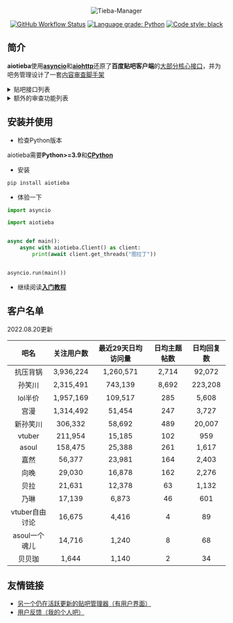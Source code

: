 <div align="center">

![Tieba-Manager](https://socialify.git.ci/Starry-OvO/Tieba-Manager/image?description=1&descriptionEditable=Asynchronous%20I%2FO%20Client%2FReviewer%20for%20Baidu%20Tieba&font=Bitter&language=1&logo=https%3A%2F%2Favatars.githubusercontent.com%2Fu%2F48282276&name=1&owner=1&pattern=Circuit%20Board&theme=Dark)

[![GitHub Workflow Status](https://img.shields.io/github/workflow/status/Starry-OvO/Tieba-Manager/CI?label=CI&logo=github)](https://github.com/Starry-OvO/Tieba-Manager/actions)
[![Language grade: Python](https://img.shields.io/lgtm/grade/python/g/Starry-OvO/Tieba-Manager?logo=lgtm)](https://lgtm.com/projects/g/Starry-OvO/Tieba-Manager/context:python)
[![Code style: black](https://img.shields.io/badge/code_style-black-000000)](https://github.com/psf/black)

</div>

## 简介

**aiotieba**使用[**asyncio**](https://tutorials.python.org/zh-cn/3/library/asyncio.html)和[**aiohttp**](https://github.com/aio-libs/aiohttp)还原了**百度贴吧客户端**的[大部分核心接口](aiotieba/client.py)，并为吧务管理设计了一套[内容审查脚手架](aiotieba/reviewer.py)

<details>

<summary>贴吧接口列表</summary>

> 按**回复时间**/**发布时间**/**热门序**获取贴吧**主题帖**/**精华帖列表**。支持获取带**转发**/**投票**/**转发嵌套投票**/**各种卡片**的主题帖信息
> 
> 获取带**图片链接**/**小尾巴内容**/**点赞情况**/**用户信息**（[**用户名**](tutorials/tutorial.md#user_name)/[**portrait**](tutorials/tutorial.md#portrait)/[**user_id**](tutorials/tutorial.md#user_id)/**等级**/**性别**/**是否锁回复**）/每条回复的**前排楼中楼**（支持按或不按点赞数排序）的**楼层列表**
> 
> 获取带所有前述用户信息的**楼中楼列表**
> 
> 根据[**用户名**](tutorials/tutorial.md#user_name)/[**portrait**](tutorials/tutorial.md#portrait)/[**user_id**](tutorials/tutorial.md#user_id)中的任一项反查其他用户信息，或通过用户主页的[**tieba_uid**](tutorials/tutorial.md#tieba_uid)反查其他用户信息
> 
> 使用小吧主、语音小编的账号**删帖**/**屏蔽**/**封禁**。支持**删除视频帖**/**批量删帖**/**多于1天的封禁**
> 
> 使用已被大吧主分配解封/恢复/处理申诉权限的吧务账号**解封**/**恢复**/**处理申诉**
> 
> 使用大吧主账号**推荐帖子到首页**/**移动帖子到指定分区**/**加精**/**撤精**/**置顶**/**撤置顶**/**添加黑名单**/**查看黑名单**/**取消黑名单**
> 
> 获取其他用户的**主页信息**/**关注贴吧列表**/**关注用户列表**/**粉丝列表**/**发布的主题帖列表**
> 
> 使用当前账号**关注贴吧**/**取关贴吧**/**关注用户**/**取关用户**/**移除粉丝**/**获取屏蔽贴吧列表**/**屏蔽贴吧**/**取消屏蔽贴吧**/**点赞点踩**/**取消点赞点踩**/**签到**/**水帖**/**发送私信**/**获取回复历史**
> 
> 获取一个贴吧的**最新关注用户列表**/**等级排行榜**/**吧务列表**/**吧详情**

</details>

<details>

<summary>额外的审查功能列表</summary>

> 数据库功能：**缓存贴吧常量**（如贴吧名到fid的映射关系、用户基本信息等）/**为用户添加标记**/**为帖子或回复添加标记**/**为图像hash添加标记**
> 
> 图像处理功能：**图像解码**/**二维码解析**/**图像hash计算**

</details>

## 安装并使用

+ 检查Python版本

aiotieba需要**Python>=3.9**和[**CPython**](https://www.python.org/downloads/)

+ 安装

```bash
pip install aiotieba
```

+ 体验一下

```python
import asyncio

import aiotieba


async def main():
    async with aiotieba.Client() as client:
        print(await client.get_threads("图拉丁"))


asyncio.run(main())
```

+ 继续阅读[**入门教程**](tutorials/tutorial.md)

## 客户名单

2022.08.20更新

|      吧名      | 关注用户数 | 最近29天日均访问量 | 日均主题帖数 | 日均回复数 |
| :------------: | :--------: | :----------------: | :----------: | :--------: |
|    抗压背锅    | 3,936,224  |     1,260,571      |    2,714     |   92,072   |
|     孙笑川     | 2,315,491  |      743,139       |    8,692     |  223,208   |
|    lol半价     | 1,957,169  |      109,517       |     285      |   5,608    |
|      宫漫      | 1,314,492  |       51,454       |     247      |   3,727    |
|    新孙笑川    |  306,332   |       58,692       |     489      |   20,007   |
|     vtuber     |  211,954   |       15,185       |     102      |    959     |
|     asoul      |  158,475   |       25,388       |     261      |   1,617    |
|      嘉然      |   56,377   |       23,981       |     164      |   2,403    |
|      向晚      |   29,030   |       16,878       |     162      |   2,276    |
|      贝拉      |   21,631   |       12,378       |      63      |   1,132    |
|      乃琳      |   17,139   |       6,873        |      46      |    601     |
| vtuber自由讨论 |   16,675   |       4,416        |      4       |     89     |
| asoul一个魂儿  |   14,716   |       1,240        |      8       |     68     |
|     贝贝珈     |   1,644    |       1,140        |      2       |     34     |

## 友情链接

+ [另一个仍在活跃更新的贴吧管理器（有用户界面）](https://github.com/dog194/TiebaManager)
+ [用户反馈（我的个人吧）](https://tieba.baidu.com/starry)
